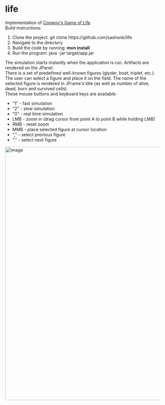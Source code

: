 # life

<div>Implementation of <a href="https://en.wikipedia.org/wiki/Conway%27s_Game_of_Life">Conwoy's Game of Life</a></div>

<div>Build instructions:</div>
<ol>
  <li>Clone the project: git clone https://github.com/sashonk/life</li>
  <li>Navigate to the directory</li>
  <li>Build the code by running: <b>mvn install</b></li>
  <li>Run the program: java -jar target/app.jar</li>
</ol>

<div>The simulation starts instantly when the application is run. Artifacts are rendered on the JPanel. </div>

<div>There is a set of predefined well-known figures (glyder, boat, triplet, etc.). The user can select a figure and place it on the field. The name of the selected figure is rendered in JFrame's title (as well as number of alive, dead, born and survived cells) </div>

<div>These mouse buttons and keyboard keys are available: </div>
<ul>
  <li>"1" - fast simulation</li>
    <li>"2" - slow simulation</li>
    <li>"0" - real time simulation</li>
    <li>LMB - zoom in (drag cursor from point A to point B while holding LMB)</li>
    <li>RMB - reset zoom</li>
    <li>MMB - place selected figure at cursor location</li>
    <li>"," - select previous figure</li>
    <li>"." - select next figure</li>
</ul>

<img width="989" height="826" alt="image" src="https://github.com/user-attachments/assets/3df553de-7964-45f5-bd78-8a345465df0b" />

